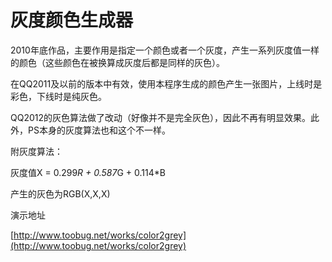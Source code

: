 # 灰度颜色生成器

2010年底作品，主要作用是指定一个颜色或者一个灰度，产生一系列灰度值一样的颜色（这些颜色在被换算成灰度后都是同样的灰色）。

在QQ2011及以前的版本中有效，使用本程序生成的颜色产生一张图片，上线时是彩色，下线时是纯灰色。

QQ2012的灰色算法做了改动（好像并不是完全灰色），因此不再有明显效果。此外，PS本身的灰度算法也和这个不一样。

附灰度算法：

灰度值X = 0.299*R + 0.587*G + 0.114*B

产生的灰色为RGB(X,X,X)


演示地址

[http://www.toobug.net/works/color2grey](http://www.toobug.net/works/color2grey)
